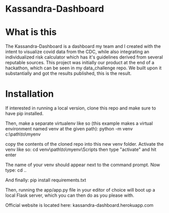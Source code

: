 # Kassandra-Dashboard

# What is this

The Kassandra-Dashboard is a dashboard my team and I created with the intent to visualize covid data from the CDC, while also integrating an individualized risk calculator which has it's guidelines derived from several reputable sources. This project was initially our product at the end of a hackathon, which can be seen in my data_challenge repo. We built upon it substantially and got the results published, this is the result.

# Installation

If interested in running a local version, clone this repo and make sure to have pip installed.

Then, make a separate virtualenv like so (this example makes a virtual environment named venv at the given path):
python -m venv c:\path\to\myenv

copy the contents of the cloned repo into this new venv folder. Activate the venv like so:
cd venv\path\to\myenv\Scripts
then type "activate" and hit enter

The name of your venv should appear next to the command prompt. Now type:
cd ..

And finally:
pip install requirements.txt

Then, running the app/app.py file in your editor of choice will boot up a local Flask server, which you can then do as you please with.

Official website is located here:
kassandra-dashboard.herokuapp.com
